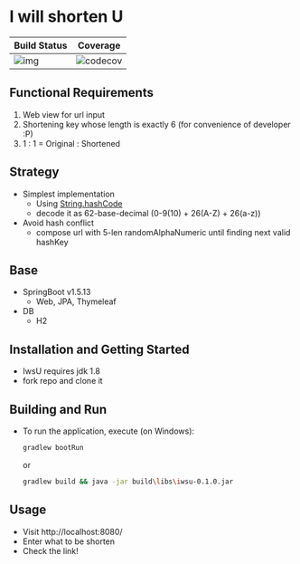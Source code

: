 # I will shorten U

| Build Status  | Coverage   |
|---|---|
|![img](https://travis-ci.com/nobe0716/IwsU.svg?branch=develop)|![codecov](https://codecov.io/gh/nobe0716/IwsU/branch/develop/graph/badge.svg)|

## Functional Requirements
1. Web view for url input
2. Shortening key whose length is exactly 6 (for convenience of developer :P)
3. 1 : 1 = Original : Shortened

## Strategy
* Simplest implementation
  * Using [String.hashCode](https://docs.oracle.com/javase/8/docs/api/java/lang/String.html#hashCode--)
  * decode it as 62-base-decimal (0-9(10) + 26(A-Z) + 26(a-z))
* Avoid hash conflict
  * compose url with 5-len randomAlphaNumeric until finding next valid hashKey

## Base
* SpringBoot v1.5.13
  * Web, JPA, Thymeleaf
* DB
  * H2
  
## Installation and Getting Started
* IwsU requires jdk 1.8
* fork repo and clone it

## Building and Run
* To run the application, execute (on Windows):
  ```sh
  gradlew bootRun
  ``` 
  or
  ```sh
  gradlew build && java -jar build\libs\iwsu-0.1.0.jar
  
  ```
  
## Usage
* Visit http://localhost:8080/
* Enter what to be shorten
* Check the link!